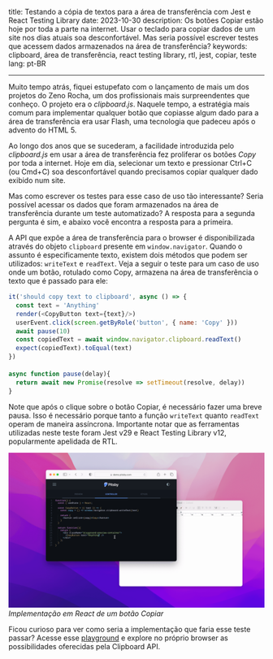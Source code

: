 title: Testando a cópia de textos para a área de transferência com Jest e React Testing Library
date: 2023-10-30
description: Os botões Copiar estão hoje por toda a parte na internet. Usar o teclado para copiar dados de um site nos dias atuais soa desconfortável. Mas seria possível escrever testes que acessem dados armazenados na área de transferência?
keywords: clipboard, área de transferência, react testing library, rtl, jest, copiar, teste
lang: pt-BR

---

Muito tempo atrás, fiquei estupefato com o lançamento de mais um dos projetos do Zeno Rocha, um dos profissionais mais surpreendentes que conheço. O projeto era o *clipboard.js*. Naquele tempo, a estratégia mais comum para implementar qualquer botão que copiasse algum dado para a área de transferência era usar Flash, uma tecnologia que padeceu após o advento do HTML 5.

Ao longo dos anos que se sucederam, a facilidade introduzida pelo *clipboard.js* em usar a área de transferência fez proliferar os botões *Copy* por toda a internet. Hoje em dia, selecionar um texto e pressionar Ctrl+C (ou Cmd+C) soa desconfortável quando precisamos copiar qualquer dado exibido num site.

Mas como escrever os testes para esse caso de uso tão interessante? Seria possível acessar os dados que foram armazenados na área de transferência durante um teste automatizado? A resposta para a segunda pergunta é sim, e abaixo você encontra a resposta para a primeira.

A API que expõe a área de transferência para o browser é disponibilizada através do objeto `clipboard` presente em `window.navigator`. Quando o assunto é especificamente texto, existem dois métodos que podem ser utilizados: `writeText` e `readText`. Veja a seguir o teste para um caso de uso onde um botão, rotulado como Copy, armazena na área de transferência o texto que é passado para ele:

``` javascript
it('should copy text to clipboard', async () => {
  const text = 'Anything'
  render(<CopyButton text={text}/>)
  userEvent.click(screen.getByRole('button', { name: 'Copy' }))
  await pause(10)
  const copiedText = await window.navigator.clipboard.readText()
  expect(copiedText).toEqual(text)
})

async function pause(delay){
  return await new Promise(resolve => setTimeout(resolve, delay))
}
```

Note que após o clique sobre o botão Copiar, é necessário fazer uma breve pausa. Isso é necessário porque tanto a função `writeText` quanto `readText` operam de maneira assíncrona. Importante notar que as ferramentas utilizadas neste teste foram Jest v29 e React Testing Library v12, popularmente apelidada de RTL.

![Animação demonstrando a implementação de um botão copiar usando React](../../images/copy-button.gif)  
_Implementação em React de um botão Copiar_

Ficou curioso para ver como seria a implementação que faria esse teste passar? Acesse esse [playground](https://pitsby-demo.compilorama.com/#!/components/react/playground?tab=1&code=eyJjb250cm9sbGVyIjoiZnVuY3Rpb24oKSB7XG4gIGNvbnN0IENvcHlCdXR0b24gPSAoeyB0ZXh0IH0pID0%252BIHtcbiAgICBjb25zdCBjb3B5ID0gKCkgPT4gd2luZG93Lm5hdmlnYXRvci5jbGlwYm9hcmQud3JpdGVUZXh0KHRleHQpXG5cbiAgICByZXR1cm4gKFxuICAgICAgPGJ1dHRvbiBvbkNsaWNrPXtjb3B5fT5Db3B5PC9idXR0b24%252BXG4gICAgKVxuICB9XG5cbiAgcmV0dXJuIGZ1bmN0aW9uKCl7XG4gICAgcmV0dXJuIChcbiAgICAgIDxkaXYgY2xhc3NOYW1lPVwicGxheWdyb3VuZC1wcmV2aWV3LWNvbnRhaW5lclwiPlxuICAgICAgICA8Q29weUJ1dHRvbiB0ZXh0PVwiQW55dGhpbmdcIiAvPlxuICAgICAgPC9kaXY%252BXG4gICAgKTtcbiAgfVxufSIsInN0eWxlcyI6Ii5wbGF5Z3JvdW5kLXByZXZpZXctY29udGFpbmVyIHsgcGFkZGluZzogMzBweDsgfSJ9) e explore no próprio browser as possibilidades oferecidas pela Clipboard API.
